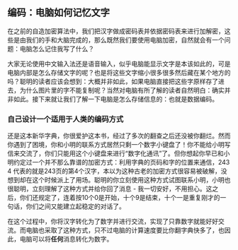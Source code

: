 ## 编码：电脑如何记忆文字

在之前的自造加密算法中，我们把汉字做成密码表并依据密码表来进行加解密，这些是由我们的手和大脑完成的，那么既然我们要使用电脑加密，自然就会有一个问题：电脑怎么记住我写了什么？

大家无论使用中文输入法还是语音输入，似乎电脑能显示文字是本该如此的，可是电脑内部是怎么存储文字的呢？也是将这些文字缩小很多很多然后藏在某个地方的吗？聪明的读者应该会想到：大概并非如此，如果电脑直接把这些字原样存了进去，为什么图片里的字不能复制呢？当然对电脑有所了解的读者自然明白：确实并非如此。接下来就让我们了解一下电脑是怎么存储信息的：也就是数据编码。

### 自己设计一个适用于人类的编码方式

还是这本新华字典，你很爱护这本书，经过了多次的翻查之后还没被你翻烂。然而你遇到了困境，你和小明的联系方式居然只剩一个数字小键盘了！你不能给小明写信来交流了，你们只能用这个小键盘来进行“数字化通讯”了。但你想起你早已和小明约定过一个并不那么靠谱的加密方式：利用字典的页码和字的位置来通信，243 4 代表的就是243页的第4个汉字，本以为这种古老的加密方式很容易被破解，没想到却在这个时候派上了用场。聪明的你立刻使用这种方式试图联系小明，小明也很聪明，立刻理解了这种方式并给你回了消息 - 我一切安好，不用担心。这之后，你们还规定了，连着按10个0是开始，十个9是结束，十个一是重复刚才的一句话，你们之间又能建立起稳定的对话了。

在这个过程中，你将汉字转化为了数字并进行交流，实现了只靠数字就能好好交流。而电脑也采取了这种方式，只不过电脑的计算速度要比你翻字典快多了，也因此，电脑可以将**任何**消息转化为数字。